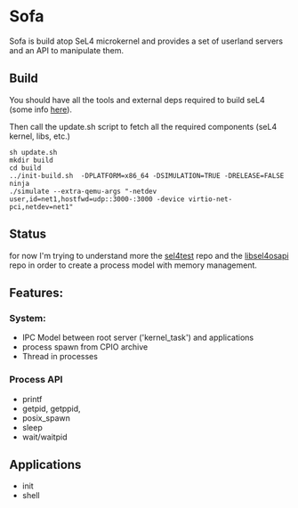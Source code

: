 # Sofa

Sofa is build atop SeL4 microkernel and provides a set of userland servers and an API to manipulate them.

## Build
You should have all the tools and external deps required to build seL4 (some info [here](https://docs.sel4.systems/projects/buildsystem/host-dependencies.html)).

Then call the update.sh script to fetch all the required components (seL4 kernel, libs, etc.)

```
sh update.sh
mkdir build
cd build
../init-build.sh  -DPLATFORM=x86_64 -DSIMULATION=TRUE -DRELEASE=FALSE
ninja
./simulate --extra-qemu-args "-netdev user,id=net1,hostfwd=udp::3000-:3000 -device virtio-net-pci,netdev=net1"

```

## Status
for now I'm trying to understand more the [sel4test](https://github.com/seL4/sel4test) repo and the [libsel4osapi](https://github.com/rticommunity/libsel4osapi) repo in order to create a process model with memory management.

## Features:
### System:
* IPC Model between root server ('kernel_task') and applications
* process spawn from CPIO archive
* Thread in processes 

### Process API
* printf
* getpid, getppid,
* posix_spawn
* sleep
* wait/waitpid

## Applications
* init
* shell

